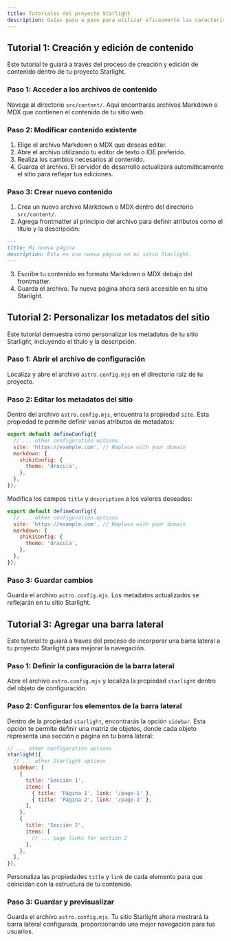 ```yaml
---
title: Tutoriales del proyecto Starlight
description: Guías paso a paso para utilizar eficazmente las características del proyecto Starlight.
---
```


## Tutorial 1: Creación y edición de contenido

Este tutorial te guiará a través del proceso de creación y edición de contenido dentro de tu proyecto Starlight.

### Paso 1: Acceder a los archivos de contenido

Navega al directorio `src/content/`. Aquí encontrarás archivos Markdown o MDX que contienen el contenido de tu sitio web.

### Paso 2: Modificar contenido existente

1.  Elige el archivo Markdown o MDX que deseas editar.
2.  Abre el archivo utilizando tu editor de texto o IDE preferido.
3.  Realiza los cambios necesarios al contenido.
4.  Guarda el archivo. El servidor de desarrollo actualizará automáticamente el sitio para reflejar tus ediciones.

### Paso 3: Crear nuevo contenido

1.  Crea un nuevo archivo Markdown o MDX dentro del directorio `src/content/`.
2.  Agrega frontmatter al principio del archivo para definir atributos como el título y la descripción:

```markdown
---
title: Mi nueva página
description: Esta es una nueva página en mi sitio Starlight.
---
```

3.  Escribe tu contenido en formato Markdown o MDX debajo del frontmatter.
4.  Guarda el archivo. Tu nueva página ahora será accesible en tu sitio Starlight.

## Tutorial 2: Personalizar los metadatos del sitio

Este tutorial demuestra cómo personalizar los metadatos de tu sitio Starlight, incluyendo el título y la descripción.

### Paso 1: Abrir el archivo de configuración

Localiza y abre el archivo `astro.config.mjs` en el directorio raíz de tu proyecto.

### Paso 2: Editar los metadatos del sitio

Dentro del archivo `astro.config.mjs`, encuentra la propiedad `site`. Esta propiedad te permite definir varios atributos de metadatos:

```javascript
export default defineConfig({
  // ... other configuration options
  site: 'https://example.com', // Replace with your domain
  markdown: {
    shikiConfig: {
      theme: 'dracula',
    },
  },
});
```

Modifica los campos `title` y `description` a los valores deseados:

```javascript
export default defineConfig({
  // ... other configuration options
  site: 'https://example.com', // Replace with your domain
  markdown: {
    shikiConfig: {
      theme: 'dracula',
    },
  },
});
```

### Paso 3: Guardar cambios

Guarda el archivo `astro.config.mjs`. Los metadatos actualizados se reflejarán en tu sitio Starlight.

## Tutorial 3: Agregar una barra lateral

Este tutorial te guiará a través del proceso de incorporar una barra lateral a tu proyecto Starlight para mejorar la navegación.

### Paso 1: Definir la configuración de la barra lateral

Abre el archivo `astro.config.mjs` y localiza la propiedad `starlight` dentro del objeto de configuración.

### Paso 2: Configurar los elementos de la barra lateral

Dentro de la propiedad `starlight`, encontrarás la opción `sidebar`. Esta opción te permite definir una matriz de objetos, donde cada objeto representa una sección o página en tu barra lateral:

```javascript
// ... other configuration options
starlight({
  // ... other Starlight options
  sidebar: [
    {
      title: 'Sección 1',
      items: [
        { title: 'Página 1', link: '/page-1' },
        { title: 'Página 2', link: '/page-2' },
      ],
    },
    {
      title: 'Sección 2',
      items: [
        // ... page links for section 2
      ],
    },
  ],
}),
```

Personaliza las propiedades `title` y `link` de cada elemento para que coincidan con la estructura de tu contenido.

### Paso 3: Guardar y previsualizar

Guarda el archivo `astro.config.mjs`. Tu sitio Starlight ahora mostrará la barra lateral configurada, proporcionando una mejor navegación para tus usuarios. 
